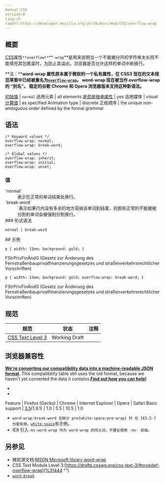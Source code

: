 ```yaml
---
manual:CSS
version:0
lang:zh
rawUrl:https://developer.mozilla.org/zh-CN/docs/Web/CSS/overflow-wrap
---
```





## 概要<a name="Summary"></a>


[CSS](%28350 "CSS")属性`**overflow**`**`-wrap`**是用来说明当一个不能被分开的字符串太长而不能填充其包裹盒时，为防止其溢出，浏览器是否允许这样的单词中断换行。

**注：****word-wrap 属性原本属于微软的一个私有属性，在 CSS3 现在的文本规范草案中已经被重名为[`overflow-wrap`](%28105 "此页面仍未被本地化, 期待您的翻译!")。 word-wrap 现在被当作 overflow-wrap 的 “别名”。 稳定的谷歌 Chrome 和 Opera 浏览器版本支持这种新语法。**

[初始值](%28302 "") | `normal` 
适用元素 | all elements 
[是否是继承属性](%28299 "") | yes 
适用媒体 | visual 
[计算值](%28304 "") | as specified 
Animation type | discrete 
正规顺序 | the unique non-ambiguous order defined by the formal grammar 


## 语法<a name="Syntax"></a>

```
/* Keyword values */
overflow-wrap: normal;
overflow-wrap: break-word;

/* Global values */
overflow-wrap: inherit;
overflow-wrap: initial;
overflow-wrap: unset;

```

### 值<a name="Values"></a>
<dl><dt id=''>`normal`</dt><dd>表示在正常的单词结束处换行。</dd><dt id=''>`break-word`</dt><dd>`表示如果行内没有多余的地方容纳该单词到结尾，则那些正常的不能被被分割的单词会被强制分割换行。`</dd><dt id=''>
### 形式语法<a name="形式语法"></a>

```
normal | break-word
```
</dt></dl>
## 示例<a name="Examples"></a>

```
p { width: 13em; background: gold; }
```


FStrPrivFinÄndG (Gesetz zur Änderung des Fernstraßenbauprivatfinanzierungsgesetzes und straßenverkehrsrechtlicher Vorschriften)


```
p { width: 13em; background: gold; overflow-wrap: break-word; }
```


FStrPrivFinÄndG (Gesetz zur Änderung des Fernstraßenbauprivatfinanzierungsgesetzes und straßenverkehrsrechtlicher Vorschriften)


## 规范<a name="Specifications"></a>

规范 | 状态 | 注释 
 ---  |  ---  |  ---  | 
[CSS Text Level 3](%31442 "http://dev.w3.org/csswg/css3-text/#overflow-wrap") | Working Draft |  


## 浏览器兼容性<a name="Browser_compatibility"></a>


**[We&#39;re converting our compatibility data into a machine-readable JSON format](%3344 "")**. This compatibility table still uses the old format, because we haven&#39;t yet converted the data it contains.**[Find out how you can help!](%3392 "")**


* 
* 

Feature | Firefox (Gecko) | Chrome | Internet Explorer | Opera | Safari 
Basic support | [3.5](%3393 "Released on 2009-06-30.")(1.9.1) | 1.0 | 5.5 | 10.5 | 1.0 




* `word-wrap:break-word 在缺少 pre{white-space:pre-wrap} 时 在 IE5.5-7 也能有效。`[`white-space`](%28258 "white-space CSS 属性是用来设置如何处理元素中的空白。")有示例。
* IE8 引入`-ms-word-wrap 作为 word-wrap 的同义词。不建议使用 -ms- 前缀。`

## 另参见<a name="See_also"></a>

* 微软源文档:[MSDN Microsoft library word-wrap](%31443 "http://msdn.microsoft.com/en-us/library/ms531186(VS.85,loband).aspx")
* CSS Text Module Level 3:[https://drafts.csswg.org/css-text-3/#propdef-overflow-wrap](%31444 "")
* [`word-break`](%28263 "CSS 属性 word-break 指定了怎样在单词内断行。")



